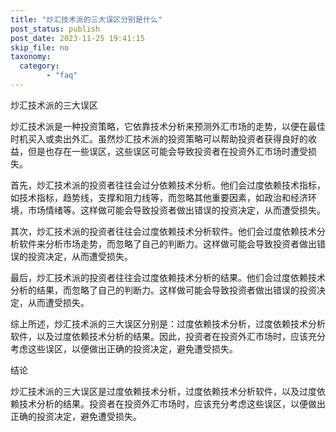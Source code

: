 ```yaml
---
title: "炒汇技术派的三大误区分别是什么"
post_status: publish
post_date: 2023-11-25 19:41:15
skip_file: no
taxonomy:
  category:
        - "faq"
---
```


炒汇技术派的三大误区

炒汇技术派是一种投资策略，它依靠技术分析来预测外汇市场的走势，以便在最佳时机买入或卖出外汇。虽然炒汇技术派的投资策略可以帮助投资者获得良好的收益，但是也存在一些误区，这些误区可能会导致投资者在投资外汇市场时遭受损失。

首先，炒汇技术派的投资者往往会过分依赖技术分析。他们会过度依赖技术指标，如技术指标，趋势线，支撑和阻力线等，而忽略其他重要因素，如政治和经济环境，市场情绪等。这样做可能会导致投资者做出错误的投资决定，从而遭受损失。

其次，炒汇技术派的投资者往往会过度依赖技术分析软件。他们会过度依赖技术分析软件来分析市场走势，而忽略了自己的判断力。这样做可能会导致投资者做出错误的投资决定，从而遭受损失。

最后，炒汇技术派的投资者往往会过度依赖技术分析的结果。他们会过度依赖技术分析的结果，而忽略了自己的判断力。这样做可能会导致投资者做出错误的投资决定，从而遭受损失。

综上所述，炒汇技术派的三大误区分别是：过度依赖技术分析，过度依赖技术分析软件，以及过度依赖技术分析的结果。因此，投资者在投资外汇市场时，应该充分考虑这些误区，以便做出正确的投资决定，避免遭受损失。

结论

炒汇技术派的三大误区是过度依赖技术分析，过度依赖技术分析软件，以及过度依赖技术分析的结果。投资者在投资外汇市场时，应该充分考虑这些误区，以便做出正确的投资决定，避免遭受损失。
